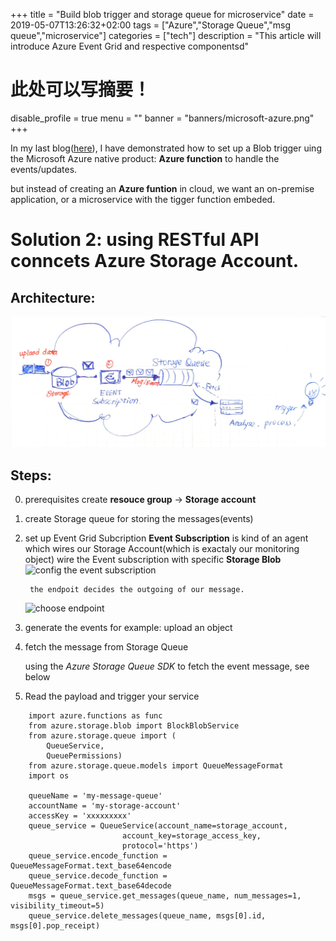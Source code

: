 +++
title =  "Build blob trigger and storage queue for microservice"
date =  2019-05-07T13:26:32+02:00
tags = ["Azure","Storage Queue","msg queue","microservice"]
categories = ["tech"]
description = "This article will introduce Azure Event Grid and respective componentsd"
# 此处可以写摘要！
disable_profile = true
menu = ""
banner = "banners/microsoft-azure.png"
+++


In my last blog([here](https://tintinsnowy.com/2019/05/07/how-to-setup-storage-account-trigger-with-event-grid-1/)), I have demonstrated how to set up a Blob trigger uing the Microsoft Azure native
product: **Azure function** to handle the events/updates.

but instead of creating an **Azure funtion** in cloud, we want an on-premise application, or a
microservice with the tigger function embeded.
    
# Solution 2: using RESTful API conncets Azure Storage Account.

## Architecture:
![service architecture](/architecture.jpg)


## Steps:

0. prerequisites
   create **resouce group** -> **Storage account**

1. create Storage queue for storing the messages(events)
  
2. set up Event Grid Subcription
   **Event Subscription** is kind of an agent which wires our Storage Account(which is exactaly our monitoring object)
	wire the Event subscription with specific **Storage Blob**
   ![config the event subscription](https://app.yinxiang.com/shard/s33/res/f11c3b54-57fd-435b-b3f4-d2fc4a934915/Inkedevent%20grid_LI.jpg)

        the endpoit decides the outgoing of our message.
   ![choose endpoint](https://app.yinxiang.com/shard/s33/res/446eab4d-b31e-41f0-88d4-aaa1cca18022/Screenshot%20from%202019-05-22%2016-17-49.png)

3. generate the events
   for example: upload an object

4. fetch the message from Storage Queue

   using the *Azure Storage Queue SDK* to fetch the event message, see below
   
5. Read the payload and trigger your service


```
	import azure.functions as func
	from azure.storage.blob import BlockBlobService
	from azure.storage.queue import (
	    QueueService,
	    QueuePermissions)
	from azure.storage.queue.models import QueueMessageFormat
	import os

	queueName = 'my-message-queue'
	accountName = 'my-storage-account'
	accessKey = 'xxxxxxxxx'
	queue_service = QueueService(account_name=storage_account,
		                 account_key=storage_access_key,
		                 protocol='https')
	queue_service.encode_function = QueueMessageFormat.text_base64encode
	queue_service.decode_function = QueueMessageFormat.text_base64decode
	msgs = queue_service.get_messages(queue_name, num_messages=1, visibility_timeout=5)
	queue_service.delete_messages(queue_name, msgs[0].id, msgs[0].pop_receipt)

```













